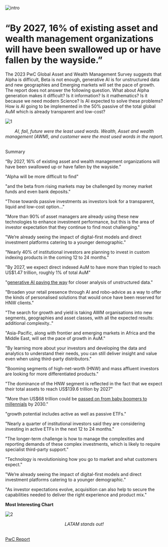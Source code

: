 ![intro](/existintg_assets/intro.jpg)

# “By 2027, 16% of existing asset and wealth management organizations will have been swallowed up or have fallen by the wayside.”

The 2023 PwC Global Asset and Wealth Management Survey suggests that Alpha is difficult, Beta is not enough, generative AI is for unstructured data and new geographies and Emerging markets will set the pace of growth. The report does not answer the following question. What about Alpha generation makes it difficult? Is it information? Is it mathematics? Is it because we need modern Science? Is AI expected to solve these problems? How is AI going to be implemented in the 50% passive of the total global AuM which is already transparent and low-cost? 

![1](/existintg_assets/1.png)
<div align="center"><em>AI, fail, future were the least used words. Wealth, Asset and wealth management (AWM), and customer were the most used words in the report.</em><br><br></div>

Summary

“By 2027, 16% of existing asset and wealth management organizations will have been swallowed up or have fallen by the wayside.”

"Alpha will be more difficult to find"

"and the beta from rising markets may be challenged by money market funds and even bank deposits."

"Those towards passive investments as investors look for a transparent, liquid and low-cost option..."

"More than 90% of asset managers are already using these new technologies to enhance investment performance, but this is the area of investor expectation that they continue to find most challenging."

"We’re already seeing the impact of digital-first models and direct investment platforms catering to a younger demographic."

"Nearly 40% of institutional investors are planning to invest in custom indexing products in the coming 12 to 24 months."

"By 2027, we expect direct indexed AuM to have more than tripled to reach US$1.47 trillion, roughly 1% of total AuM"

"[generative AI paving the way](https://www.pwc.com/us/en/services/generative-ai.html) for closer analysis of unstructured data."

"Broaden your retail presence through AI and robo-advice as a way to offer the kinds of personalised solutions that would once have been reserved for HNW clients."

"The search for growth and yield is taking AWM organisations into new segments, geographies and asset classes, with all the expected results: additional complexity.."

"Asia-Pacific, along with frontier and emerging markets in Africa and the Middle East, will set the pace of growth in AuM."

"By learning more about your investors and developing the data and analytics to understand their needs, you can still deliver insight and value even when using third-party distributors."

"Booming segments of high-net-worth (HNW) and mass affluent investors are looking for more differentiated products."

"The dominance of the HNW segment is reflected in the fact that we expect their total assets to reach US$139.6 trillion by 2027"

"More than US$68 trillion could be [passed on from baby boomers to millennials](https://www.insiderintelligence.com/content/wealth-transfer-new-asset-types-investment-strategies) by 2030."

"growth potential includes active as well as passive ETFs."

"Nearly a quarter of institutional investors said they are considering investing in active ETFs in the next 12 to 24 months."

"The longer-term challenge is how to manage the complexities and reporting demands of these complex investments, which is likely to require specialist third-party support."

"Technology is revolutionising how you go to market and what customers expect."

"We’re already seeing the impact of digital-first models and direct investment platforms catering to a younger demographic."

"As investor expectations evolve, acquisition can also help to secure the capabilities needed to deliver the right experience and product mix."

**Most Interesting Chart**




![2](/existintg_assets/2.png)
<div align="center"><em>LATAM stands out!</em><br><br></div>

[PwC Report](https://www.pwc.com/gx/en/industries/financial-services/asset-management/publications/asset-and-wealth-management-revolution-2023.html)

